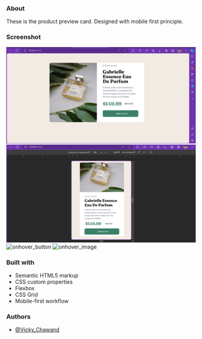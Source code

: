 ### About

These is the product preview card.
Designed with mobile first principle.

### Screenshot

![Desktop](./screenshots/Desktop.png)
![Mobile](./screenshots/Mobile.png)
![onhover_button](./screenshots/onhover_button.png)
![onhover_image](./screenshots/onhover_image.png)

### Built with

- Semantic HTML5 markup
- CSS custom properties
- Flexbox
- CSS Grid
- Mobile-first workflow

### Authors

- [@Vicky_Chawand](https://github.com/VickyChawand)
